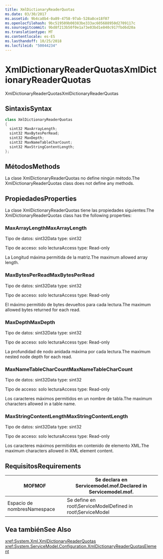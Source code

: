 ```yaml
---
title: XmlDictionaryReaderQuotas
ms.date: 03/30/2017
ms.assetid: 9b4ca8b4-0a89-4758-97ab-528a8ce18f07
ms.openlocfilehash: 9bc519509b00383be333ac605688950d2709117c
ms.sourcegitcommit: 9bd8f213b50f0e1a73e03bd1e840c917fbd6d20a
ms.translationtype: MT
ms.contentlocale: es-ES
ms.lasthandoff: 10/25/2018
ms.locfileid: "50044234"
---
```

# <a name="xmldictionaryreaderquotas"></a><span data-ttu-id="88917-102">XmlDictionaryReaderQuotas</span><span class="sxs-lookup"><span data-stu-id="88917-102">XmlDictionaryReaderQuotas</span></span>
<span data-ttu-id="88917-103">XmlDictionaryReaderQuotas</span><span class="sxs-lookup"><span data-stu-id="88917-103">XmlDictionaryReaderQuotas</span></span>  
  
## <a name="syntax"></a><span data-ttu-id="88917-104">Sintaxis</span><span class="sxs-lookup"><span data-stu-id="88917-104">Syntax</span></span>  
  
```csharp
class XmlDictionaryReaderQuotas  
{  
  sint32 MaxArrayLength;  
  sint32 MaxBytesPerRead;  
  sint32 MaxDepth;  
  sint32 MaxNameTableCharCount;  
  sint32 MaxStringContentLength;  
};  
```  
  
## <a name="methods"></a><span data-ttu-id="88917-105">Métodos</span><span class="sxs-lookup"><span data-stu-id="88917-105">Methods</span></span>  
 <span data-ttu-id="88917-106">La clase XmlDictionaryReaderQuotas no define ningún método.</span><span class="sxs-lookup"><span data-stu-id="88917-106">The XmlDictionaryReaderQuotas class does not define any methods.</span></span>  
  
## <a name="properties"></a><span data-ttu-id="88917-107">Propiedades</span><span class="sxs-lookup"><span data-stu-id="88917-107">Properties</span></span>  
 <span data-ttu-id="88917-108">La clase XmlDictionaryReaderQuotas tiene las propiedades siguientes:</span><span class="sxs-lookup"><span data-stu-id="88917-108">The XmlDictionaryReaderQuotas class has the following properties:</span></span>  
  
### <a name="maxarraylength"></a><span data-ttu-id="88917-109">MaxArrayLength</span><span class="sxs-lookup"><span data-stu-id="88917-109">MaxArrayLength</span></span>  
 <span data-ttu-id="88917-110">Tipo de datos: sint32</span><span class="sxs-lookup"><span data-stu-id="88917-110">Data type: sint32</span></span>  
  
 <span data-ttu-id="88917-111">Tipo de acceso: solo lectura</span><span class="sxs-lookup"><span data-stu-id="88917-111">Access type: Read-only</span></span>  
  
 <span data-ttu-id="88917-112">La Longitud máxima permitida de la matriz.</span><span class="sxs-lookup"><span data-stu-id="88917-112">The maximum allowed array length.</span></span>  
  
### <a name="maxbytesperread"></a><span data-ttu-id="88917-113">MaxBytesPerRead</span><span class="sxs-lookup"><span data-stu-id="88917-113">MaxBytesPerRead</span></span>  
 <span data-ttu-id="88917-114">Tipo de datos: sint32</span><span class="sxs-lookup"><span data-stu-id="88917-114">Data type: sint32</span></span>  
  
 <span data-ttu-id="88917-115">Tipo de acceso: solo lectura</span><span class="sxs-lookup"><span data-stu-id="88917-115">Access type: Read-only</span></span>  
  
 <span data-ttu-id="88917-116">El máximo permitido de bytes devueltos para cada lectura.</span><span class="sxs-lookup"><span data-stu-id="88917-116">The maximum allowed bytes returned for each read.</span></span>  
  
### <a name="maxdepth"></a><span data-ttu-id="88917-117">MaxDepth</span><span class="sxs-lookup"><span data-stu-id="88917-117">MaxDepth</span></span>  
 <span data-ttu-id="88917-118">Tipo de datos: sint32</span><span class="sxs-lookup"><span data-stu-id="88917-118">Data type: sint32</span></span>  
  
 <span data-ttu-id="88917-119">Tipo de acceso: solo lectura</span><span class="sxs-lookup"><span data-stu-id="88917-119">Access type: Read-only</span></span>  
  
 <span data-ttu-id="88917-120">La profundidad de nodo anidada máxima por cada lectura.</span><span class="sxs-lookup"><span data-stu-id="88917-120">The maximum nested node depth for each read.</span></span>  
  
### <a name="maxnametablecharcount"></a><span data-ttu-id="88917-121">MaxNameTableCharCount</span><span class="sxs-lookup"><span data-stu-id="88917-121">MaxNameTableCharCount</span></span>  
 <span data-ttu-id="88917-122">Tipo de datos: sint32</span><span class="sxs-lookup"><span data-stu-id="88917-122">Data type: sint32</span></span>  
  
 <span data-ttu-id="88917-123">Tipo de acceso: solo lectura</span><span class="sxs-lookup"><span data-stu-id="88917-123">Access type: Read-only</span></span>  
  
 <span data-ttu-id="88917-124">Los caracteres máximos permitidos en un nombre de tabla.</span><span class="sxs-lookup"><span data-stu-id="88917-124">The maximum characters allowed in a table name.</span></span>  
  
### <a name="maxstringcontentlength"></a><span data-ttu-id="88917-125">MaxStringContentLength</span><span class="sxs-lookup"><span data-stu-id="88917-125">MaxStringContentLength</span></span>  
 <span data-ttu-id="88917-126">Tipo de datos: sint32</span><span class="sxs-lookup"><span data-stu-id="88917-126">Data type: sint32</span></span>  
  
 <span data-ttu-id="88917-127">Tipo de acceso: solo lectura</span><span class="sxs-lookup"><span data-stu-id="88917-127">Access type: Read-only</span></span>  
  
 <span data-ttu-id="88917-128">Los caracteres máximos permitidos en contenido de elemento XML.</span><span class="sxs-lookup"><span data-stu-id="88917-128">The maximum characters allowed in XML element content.</span></span>  
  
## <a name="requirements"></a><span data-ttu-id="88917-129">Requisitos</span><span class="sxs-lookup"><span data-stu-id="88917-129">Requirements</span></span>  
  
|<span data-ttu-id="88917-130">MOF</span><span class="sxs-lookup"><span data-stu-id="88917-130">MOF</span></span>|<span data-ttu-id="88917-131">Se declara en Servicemodel.mof.</span><span class="sxs-lookup"><span data-stu-id="88917-131">Declared in Servicemodel.mof.</span></span>|  
|---------|-----------------------------------|  
|<span data-ttu-id="88917-132">Espacio de nombres</span><span class="sxs-lookup"><span data-stu-id="88917-132">Namespace</span></span>|<span data-ttu-id="88917-133">Se define en root\ServiceModel</span><span class="sxs-lookup"><span data-stu-id="88917-133">Defined in root\ServiceModel</span></span>|  
  
## <a name="see-also"></a><span data-ttu-id="88917-134">Vea también</span><span class="sxs-lookup"><span data-stu-id="88917-134">See Also</span></span>  
 <xref:System.Xml.XmlDictionaryReaderQuotas>  
 <xref:System.ServiceModel.Configuration.XmlDictionaryReaderQuotasElement>
